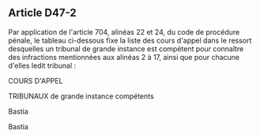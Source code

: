 Article D47-2
----
Par application de l'article 704, alinéas 22 et 24, du code de procédure pénale,
le tableau ci-dessous fixe la liste des cours d'appel dans le ressort desquelles
un tribunal de grande instance est compétent pour connaître des infractions
mentionnées aux alinéas 2 à 17, ainsi que pour chacune d'elles ledit tribunal :

COURS D'APPEL

TRIBUNAUX de grande instance compétents

Bastia

Bastia
